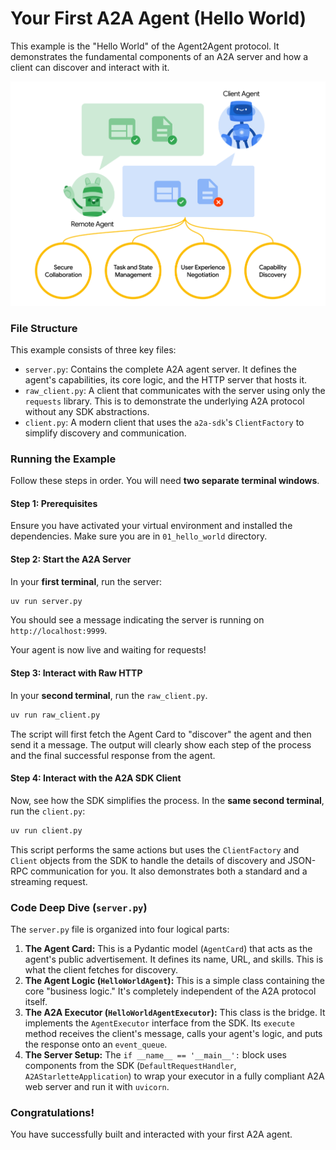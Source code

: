 # Your First A2A Agent (Hello World)

This example is the "Hello World" of the Agent2Agent protocol. It demonstrates the fundamental components of an A2A server and how a client can discover and interact with it.

![A2A Communication](/public/a2a_communication.png)

### File Structure

This example consists of three key files:

*   `server.py`: Contains the complete A2A agent server. It defines the agent's capabilities, its core logic, and the HTTP server that hosts it.
*   `raw_client.py`: A client that communicates with the server using only the `requests` library. This is to demonstrate the underlying A2A protocol without any SDK abstractions.
*   `client.py`: A modern client that uses the `a2a-sdk`'s `ClientFactory` to simplify discovery and communication.

### Running the Example

Follow these steps in order. You will need **two separate terminal windows**.

#### Step 1: Prerequisites

Ensure you have activated your virtual environment and installed the dependencies. Make sure you are in `01_hello_world` directory.


#### Step 2: Start the A2A Server

In your **first terminal**, run the server:

```bash
uv run server.py
```

You should see a message indicating the server is running on `http://localhost:9999`.


Your agent is now live and waiting for requests!

#### Step 3: Interact with Raw HTTP

In your **second terminal**, run the `raw_client.py`.

```bash
uv run raw_client.py
```

The script will first fetch the Agent Card to "discover" the agent and then send it a message. The output will clearly show each step of the process and the final successful response from the agent.

#### Step 4: Interact with the A2A SDK Client

Now, see how the SDK simplifies the process. In the **same second terminal**, run the `client.py`:

```bash
uv run client.py
```

This script performs the same actions but uses the `ClientFactory` and `Client` objects from the SDK to handle the details of discovery and JSON-RPC communication for you. It also demonstrates both a standard and a streaming request.

### Code Deep Dive (`server.py`)

The `server.py` file is organized into four logical parts:

1.  **The Agent Card:** This is a Pydantic model (`AgentCard`) that acts as the agent's public advertisement. It defines its name, URL, and skills. This is what the client fetches for discovery.
2.  **The Agent Logic (`HelloWorldAgent`):** This is a simple class containing the core "business logic." It's completely independent of the A2A protocol itself.
3.  **The A2A Executor (`HelloWorldAgentExecutor`):** This class is the bridge. It implements the `AgentExecutor` interface from the SDK. Its `execute` method receives the client's message, calls your agent's logic, and puts the response onto an `event_queue`.
4.  **The Server Setup:** The `if __name__ == '__main__':` block uses components from the SDK (`DefaultRequestHandler`, `A2AStarletteApplication`) to wrap your executor in a fully compliant A2A web server and run it with `uvicorn`.

### Congratulations!

You have successfully built and interacted with your first A2A agent.
